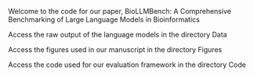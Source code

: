 Welcome to the code for our paper, BioLLMBench: A Comprehensive Benchmarking of Large Language Models in Bioinformatics

Access the raw output of the language models in the directory Data

Access the figures used in our manuscript in the directory Figures

Access the code used for our evaluation framework in the directory Code 
